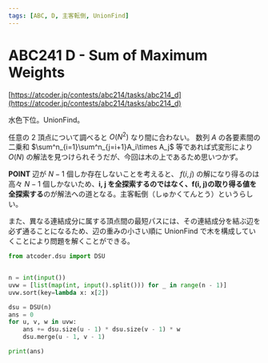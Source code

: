 ```yaml
---
tags: [ABC, D, 主客転倒, UnionFind]
---
```


# ABC241 D - Sum of Maximum Weights

[https://atcoder.jp/contests/abc214/tasks/abc214_d](https://atcoder.jp/contests/abc214/tasks/abc214_d)

水色下位。UnionFind。

任意の 2 頂点について調べると $O(N^2)$ なり間に合わない。
数列 $A$ の各要素間の二乗和 $\sum^n_{i=1}\sum^n_{j=i+1}A_i\times A_j$ 等であれば式変形により $O(N)$ の解法を見つけられそうだが、今回は木の上であるため思いつかず。

**POINT**
辺が $N-1$ 個しか存在しないことを考えると、 $f(i, j)$ の解になり得るのは高々 $N-1$ 個しかないため、**i, j を全探索するのではなく、f(i, j)の取り得る値を全探索する**のが解法への道となる。主客転倒（しゅかくてんとう）というらしい。

また、異なる連結成分に属する頂点間の最短パスには、その連結成分を結ぶ辺を必ず通ることになるため、辺の重みの小さい順に UnionFind で木を構成していくことにより問題を解くことができる。

```py
from atcoder.dsu import DSU


n = int(input())
uvw = [list(map(int, input().split())) for _ in range(n - 1)]
uvw.sort(key=lambda x: x[2])

dsu = DSU(n)
ans = 0
for u, v, w in uvw:
    ans += dsu.size(u - 1) * dsu.size(v - 1) * w
    dsu.merge(u - 1, v - 1)

print(ans)

```
